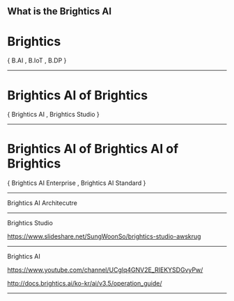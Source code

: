 What is the Brightics AI
---

Brightics
= 
{ B.AI , B.IoT , B.DP }

---

Brightics AI of Brightics
=
{ Brightics AI , Brightics Studio }

---

Brightics AI of Brightics AI of Brightics
=
{ Brightics AI Enterprise , Brightics AI Standard }

---

Brightics AI Architecutre

---

Brightics Studio

https://www.slideshare.net/SungWoonSo/brightics-studio-awskrug

---

Brightics AI

https://www.youtube.com/channel/UCglq4GNV2E_RIEKYSDGvyPw/

http://docs.brightics.ai/ko-kr/ai/v3.5/operation_guide/

---
